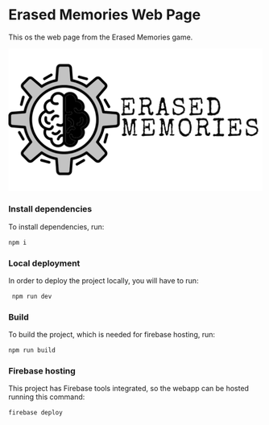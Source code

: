 # Erased Memories Web Page
 This os the web page from the Erased Memories game.

 ![Erased Memories logo](tfg-webpage/src/assets/images/Logo02.png)

 ### Install dependencies
 To install dependencies, run:
 ```bash
 npm i
 ```

### Local deployment
 In order to deploy the project locally, you will have to run:
```bash
 npm run dev
 ```

### Build
 To build the project, which is needed for firebase hosting, run:
 ```bash
 npm run build
 ```

 ### Firebase hosting
 This project has Firebase tools integrated, so the webapp can be hosted running this command:
 ```bash
 firebase deploy
 ```